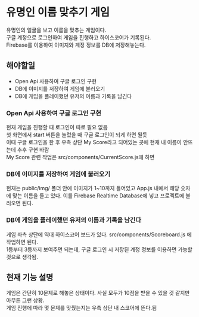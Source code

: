 # 유명인 이름 맞추기 게임

유명인의 얼굴을 보고 이름을 맞추는 게임이다.\
구글 계정으로 로그인하여 게임을 진행하고 하이스코어가 기록된다.\
Firebase를 이용하여 이미지와 계정 정보를 DB에 저장해놓는다.

## 해야할일

* Open Api 사용하여 구글 로그인 구현
* DB에 이미지를 저장하여 게임에 불러오기
* DB에 게임을 플레이했던 유저의 이름과 기록을 남긴다

### Open Api 사용하여 구글 로그인 구현

현재 게임을 진행할 때 로그인이 따로 필요 없음\
첫 화면에서 start 버튼을 눌렀을 때 구글 로그인이 되게 하면 될듯\
이때 구글 로그인을 한 후 우측 상단 My Score라고 되어있는 곳에 현재 내 이름이 안뜨는데 추후 구현 바람\
My Score 관련 작업은 src/components/CurrentScore.js에 하면 

### DB에 이미지를 저장하여 게임에 불러오기

현재는 public/img/ 폴더 안에 이미지가 1~10까지 들어있고 App.js 내에서 해당 숫자에 맞는 이름을 들고 있다. 
이를 Firebase Realtime Database에 넣고 프로젝트에 불러오면 된다.

### DB에 게임을 플레이했던 유저의 이름과 기록을 남긴다

게임 좌측 상단에 역대 하이스코어 보드가 있다. src/components/Scoreboard.js 에 작업하면 된다.\
1등부터 3등까지 보여주면 되는데, 구글 로그인 시 저장된 계정 정보를 이용하면 가능할 것으로 생각됨.

## 현재 기능 설명

게임은 간단히 10문제로 해놓은 상태이다. 사실 모두가 10점을 받을 수 있을 것 같지만 아무튼 그런 상황.\
게임 진행에 따라 몇 문제를 맞췄는지는 우측 상단 내 스코어에 뜬다.됨

